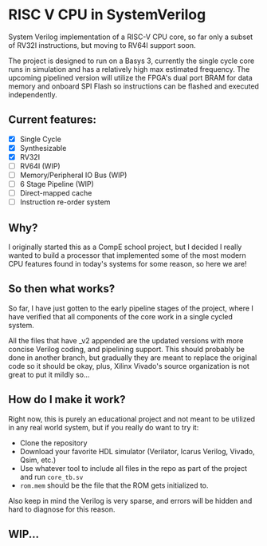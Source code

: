 # RISC V CPU in SystemVerilog 
System Verilog implementation of a RISC-V CPU core, so far only a subset of RV32I instructions, but moving to RV64I support soon.

The project is designed to run on a Basys 3, currently the single cycle core runs in simulation and has a relatively high max estimated frequency. The upcoming pipelined version will utilize the FPGA's dual port BRAM for data memory and onboard SPI Flash so instructions can be flashed and executed independently.

## Current features:
- [x] Single Cycle
- [x] Synthesizable
- [x] RV32I
- [ ] RV64I (WIP)
- [ ] Memory/Peripheral IO Bus (WIP)
- [ ] 6 Stage Pipeline (WIP)
- [ ] Direct-mapped cache
- [ ] Instruction re-order system

## Why?

I originally started this as a CompE school project, but I decided I really wanted to build a processor that implemented some of the most modern CPU features found in today's systems for some reason, so here we are!

## So then what works?

So far, I have just gotten to the early pipeline stages of the project, where I have verified that all components of the core work in a single cycled system.

All the files that have _v2 appended are the updated versions with more concise Verilog coding, and pipelining support. This should probably be done in another branch, but gradually they are meant to replace the original code so it should be okay, plus, Xilinx Vivado's source organization is not great to put it mildly so...

## How do I make it work?
Right now, this is purely an educational project and not meant to be utilized in any real world system, but if you really do want to try it:

- Clone the repository
- Download your favorite HDL simulator (Verilator, Icarus Verilog, Vivado, Qsim, etc.)
- Use whatever tool to include all files in the repo as part of the project and run <code>core_tb.sv</code>
- <code>rom.mem</code> should be the file that the ROM gets initialized to.

Also keep in mind the Verilog is very sparse, and errors will be hidden and hard to diagnose for this reason.

## WIP...

